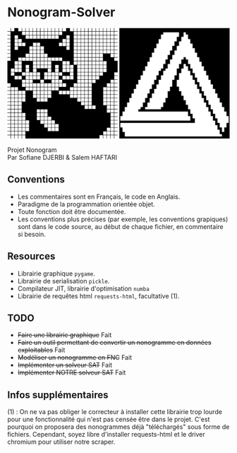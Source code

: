 # Nonogram-Solver
<p float="center">
  <img src="https://github.com/Kugge/Nonogram-Solver/blob/master/preview.png?raw=true" width="250" height="250"/>
  <img src="https://github.com/Kugge/Nonogram-Solver/blob/master/preview2.png?raw=true" width="250" height="250"/>
</p>

Projet Nonogram  
Par Sofiane DJERBI &amp; Salem HAFTARI

## Conventions
- Les commentaires sont en Français, le code en Anglais.
- Paradigme de la programmation orientée objet.
- Toute fonction doit être documentée.
- Les conventions plus précises (par exemple, les conventions grapiques) sont dans le code source, au début de chaque fichier, en commentaire si besoin.
## Resources
- Librairie graphique `pygame`.
- Librairie de serialisation `pickle`.
- Compilateur JIT, librairie d'optimisation `numba`
- Librairie de requêtes html `requests-html`, facultative (1).
## TODO
- ~~Faire une librairie graphique~~ Fait
- ~~Faire un outil permettant de convertir un nonogramme en données exploitables~~ Fait
- ~~Modéliser un nonogramme en FNC~~ Fait
- ~~Implémenter un solveur SAT~~ Fait
- ~~Implémenter NOTRE solveur SAT~~ Fait
## Infos supplémentaires
(1) : On ne va pas obliger le correcteur à installer cette librairie trop lourde pour une fonctionnalité qui n'est pas censée être dans le projet. C'est pourquoi on proposera des nonogrammes déjà "téléchargés" sous forme de fichiers. Cependant, soyez libre d'installer requests-html et le driver chromium pour utiliser notre scraper.
